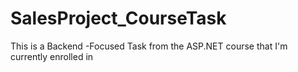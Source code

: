 # SalesProject_CourseTask
This is a Backend -Focused Task from the ASP.NET course that I'm currently enrolled in

